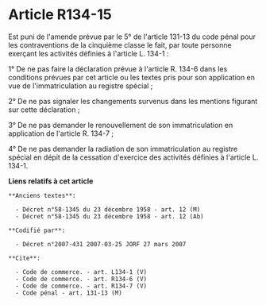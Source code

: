 # Article R134-15

Est puni de l'amende prévue par le 5° de l'article 131-13 du code pénal pour les contraventions de la cinquième classe le
fait, par toute personne exerçant les activités définies à l'article L. 134-1 :

1° De ne pas faire la déclaration prévue à l'article R. 134-6 dans les conditions prévues par cet article ou les textes pris
pour son application en vue de l'immatriculation au registre spécial ;

2° De ne pas signaler les changements survenus dans les mentions figurant sur cette déclaration ;

3° De ne pas demander le renouvellement de son immatriculation en application de l'article R. 134-7 ;

4° De ne pas demander la radiation de son immatriculation au registre spécial en dépit de la cessation d'exercice des
activités définies à l'article L. 134-1.

**Liens relatifs à cet article**

	**Anciens textes**:

	  - Décret n°58-1345 du 23 décembre 1958 - art. 12 (M)
	  - Décret n°58-1345 du 23 décembre 1958 - art. 12 (Ab)

	**Codifié par**:

	  - Décret n°2007-431 2007-03-25 JORF 27 mars 2007

	**Cite**:

	  - Code de commerce. - art. L134-1 (V)
	  - Code de commerce. - art. R134-6 (V)
	  - Code de commerce. - art. R134-7 (V)
	  - Code pénal - art. 131-13 (M)
